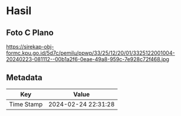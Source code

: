 # Hasil

## Foto C Plano

https://sirekap-obj-formc.kpu.go.id/5d7c/pemilu/ppwp/33/25/12/20/01/3325122001004-20240223-081112--00b1a2f6-0eae-49a8-959c-7e928c72f468.jpg


## Metadata

| Key        | Value               |
| ---------- | ------------------- |
| Time Stamp | 2024-02-24 22:31:28 |




